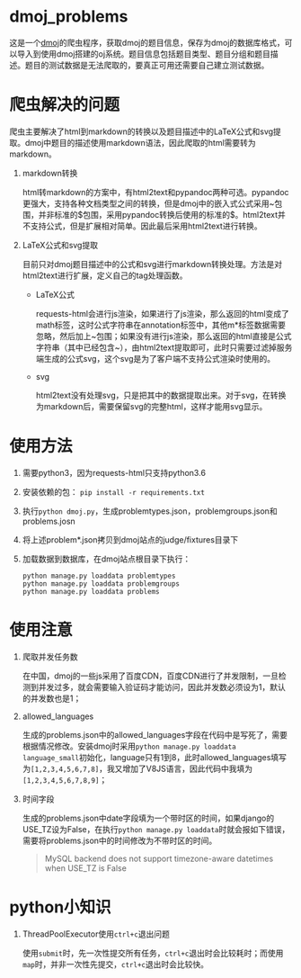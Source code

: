 # dmoj_problems
这是一个[dmoj](https://dmoj.ca)的爬虫程序，获取dmoj的题目信息，保存为dmoj的数据库格式，可以导入到使用dmoj搭建的oj系统。题目信息包括题目类型、题目分组和题目描述。题目的测试数据是无法爬取的，要真正可用还需要自己建立测试数据。



# 爬虫解决的问题

爬虫主要解决了html到markdown的转换以及题目描述中的LaTeX公式和svg提取。dmoj中题目的描述使用markdown语法，因此爬取的html需要转为markdown。

1. markdown转换

   html转markdown的方案中，有html2text和pypandoc两种可选。pypandoc更强大，支持各种文档类型之间的转换，但是dmoj中的嵌入式公式采用\~包围，并非标准的\$包围，采用pypandoc转换后使用的标准的\$。html2text并不支持公式，但是扩展相对简单。因此最后采用html2text进行转换。

2. LaTeX公式和svg提取

   目前只对dmoj题目描述中的公式和svg进行markdown转换处理。方法是对html2text进行扩展，定义自己的tag处理函数。
   
   * LaTeX公式
   
     requests-html会进行js渲染，如果进行了js渲染，那么返回的html变成了math标签，这时公式字符串在annotation标签中，其他m*标签数据需要忽略，然后加上\~包围；如果没有进行js渲染，那么返回的html直接是公式字符串（其中已经包含\~），由html2text提取即可，此时只需要过滤掉服务端生成的公式svg，这个svg是为了客户端不支持公式渲染时使用的。
   
   * svg
   
     html2text没有处理svg，只是把其中的数据提取出来。对于svg，在转换为markdown后，需要保留svg的完整html，这样才能用svg显示。
   
   

# 使用方法

1. 需要python3，因为requests-html只支持python3.6

2. 安装依赖的包： `pip install -r requirements.txt`

3. 执行`python dmoj.py`，生成problemtypes.json，problemgroups.json和problems.josn

4. 将上述problem*.json拷贝到dmoj站点的judge/fixtures目录下

5. 加载数据到数据库，在dmoj站点根目录下执行：

   ```shell
   python manage.py loaddata problemtypes
   python manage.py loaddata problemgroups
   python manage.py loaddata problems
   ```
   
   

# 使用注意

1. 爬取并发任务数

   在中国，dmoj的一些js采用了百度CDN，百度CDN进行了并发限制，一旦检测到并发过多，就会需要输入验证码才能访问，因此并发数必须设为1，默认的并发数也是1；

2. allowed_languages

   生成的problems.json中的allowed_languages字段在代码中是写死了，需要根据情况修改。安装dmoj时采用`python manage.py loaddata language_small`初始化，language只有1到8，此时allowed_languages填写为`[1,2,3,4,5,6,7,8]`，我又增加了V8JS语言，因此代码中我填为`[1,2,3,4,5,6,7,8,9]`；

3. 时间字段

   生成的problems.json中date字段填为一个带时区的时间，如果django的USE_TZ设为False，在执行`python manage.py loaddata`时就会报如下错误，需要将problems.json中的时间修改为不带时区的时间。

   > MySQL backend does not support timezone-aware datetimes when USE_TZ is False





# python小知识

1. ThreadPoolExecutor使用`ctrl+c`退出问题

   使用`submit`时，先一次性提交所有任务，`ctrl+c`退出时会比较耗时；而使用`map`时，并非一次性先提交，`ctrl+c`退出时会比较快。